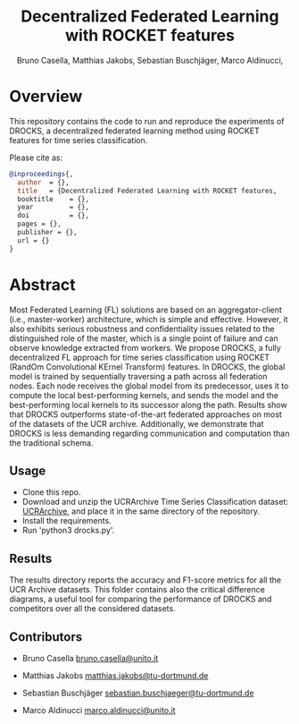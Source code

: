 <div align="center">

# Decentralized Federated Learning with ROCKET features
Bruno Casella, Matthias Jakobs, Sebastian Buschjäger, Marco Aldinucci, 

</div>

# Overview

This repository contains the code to run and reproduce the experiments of DROCKS, a decentralized federated learning method using ROCKET features for time series classification. 

Please cite as:

```bibtex
@inproceedings{,
  author  = {},
  title   = {Decentralized Federated Learning with ROCKET features,
  booktitle    = {},
  year         = {},
  doi          = {},
  pages = {},
  publisher = {},
  url = {}
}
```

# Abstract
Most Federated Learning (FL) solutions are based on an aggregator-client (i.e., master-worker) architecture, which is simple and effective. However, it also exhibits serious robustness and confidentiality issues related to the distinguished role of the master, which is a single point of failure and can observe knowledge extracted from workers. We propose DROCKS, a fully decentralized FL approach for time series classification using ROCKET (RandOm Convolutional KErnel Transform) features. In DROCKS, the global model is trained by sequentially traversing a path across all federation nodes. Each node receives the global model from its predecessor, uses it to compute the local best-performing kernels, and sends the model and the best-performing local kernels to its successor along the path. Results show that DROCKS outperforms state-of-the-art federated approaches on most of the datasets of the UCR archive. Additionally, we demonstrate that DROCKS is less demanding regarding communication and computation than the traditional schema. 

## Usage
- Clone this repo.
- Download and unzip the UCRArchive Time Series Classification dataset: [UCRArchive](https://www.cs.ucr.edu/%7Eeamonn/time_series_data_2018/), and place it in the same directory of the repository.
- Install the requirements. 
- Run 'python3 drocks.py'.

## Results
The results directory reports the accuracy and F1-score metrics for all the UCR Archive datasets. This folder contains also the critical difference diagrams, a useful tool for comparing the performance of DROCKS and competitors over all the considered datasets.


## Contributors
* Bruno Casella <bruno.casella@unito.it>  

* Matthias Jakobs <matthias.jakobs@tu-dortmund.de>

* Sebastian Buschjäger <sebastian.buschjaeger@tu-dortmund.de>

* Marco Aldinucci <marco.aldinucci@unito.it>